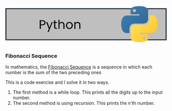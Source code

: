 ![Banner](Data/Images/GitHub-Python-Banner.png)

### Fibonacci Sequence

In mathematics, the [Fibonacci Sequence](https://en.wikipedia.org/wiki/Fibonacci_sequence) is a sequence in which each number is the
sum of the two preceding ones

This is a code exercise and I solve it in two ways.
1. The first method is a while loop.  This prints all the digits up to the input number.
2. The second method is using recursion.  This prints the n'th number.
